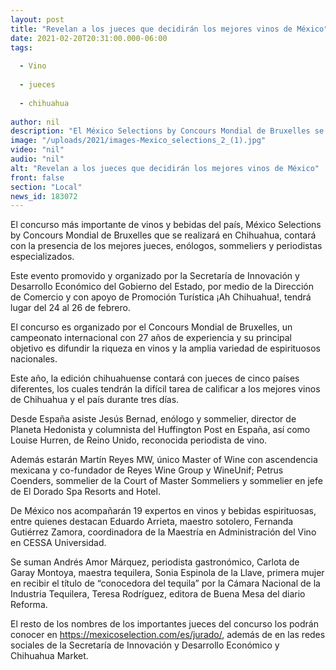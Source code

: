 ```yaml
---
layout: post
title: "Revelan a los jueces que decidirán los mejores vinos de México"
date: 2021-02-20T20:31:00.000-06:00
tags:
  
  - Vino
  
  - jueces
  
  - chihuahua
  
author: nil
description: "El México Selections by Concours Mondial de Bruxelles se realizará del 24 al 26 de febrero en Chihuahua; contará con la visita de periodistas gastronómicos, enólogos, sommeliers y expertos en vino y bebidas"
image: "/uploads/2021/images-Mexico_selections_2_(1).jpg"
video: "nil"
audio: "nil"
alt: "Revelan a los jueces que decidirán los mejores vinos de México"
front: false
section: "Local"
news_id: 183072
---
```


El concurso más importante de vinos y bebidas del país, México Selections by Concours Mondial de Bruxelles que se realizará en Chihuahua, contará con la presencia de los mejores jueces, enólogos, sommeliers y periodistas especializados.

Este evento promovido y organizado por la Secretaría de Innovación y Desarrollo Económico del Gobierno del Estado, por medio de la Dirección de Comercio y con apoyo de Promoción Turística ¡Ah Chihuahua!, tendrá lugar del 24 al 26 de febrero.

El concurso es organizado por el Concours Mondial de Bruxelles, un campeonato internacional con 27 años de experiencia y su principal objetivo es difundir la riqueza en vinos y la amplia variedad de espirituosos nacionales.

Este año, la edición chihuahuense contará con jueces de cinco países diferentes, los cuales tendrán la difícil tarea de calificar a los mejores vinos de Chihuahua y el país durante tres días.

Desde España asiste Jesús Bernad, enólogo y sommelier, director de Planeta Hedonista y columnista del Huffington Post en España, así como Louise Hurren, de Reino Unido, reconocida periodista de vino.

Además estarán Martín Reyes MW, único Master of Wine con ascendencia mexicana y co-fundador de Reyes Wine Group y WineUnif; Petrus Coenders, sommelier de la Court of Master Sommeliers y sommelier en jefe de El Dorado Spa Resorts and Hotel.

 De México nos acompañarán 19 expertos en vinos y bebidas espirituosas, entre quienes destacan Eduardo Arrieta, maestro sotolero, Fernanda Gutiérrez Zamora, coordinadora de la Maestría en Administración del Vino en CESSA Universidad.

Se suman Andrés Amor Márquez, periodista gastronómico, Carlota de Garay Montoya, maestra tequilera, Sonia Espinola de la Llave, primera mujer en recibir el título de “conocedora del tequila” por la Cámara Nacional de la Industria Tequilera, Teresa Rodríguez, editora de Buena Mesa del diario Reforma.

El resto de los nombres de los importantes jueces del concurso los podrán conocer en https://mexicoselection.com/es/jurado/, además de en las redes sociales de la Secretaría de Innovación y Desarrollo Económico y Chihuahua Market.